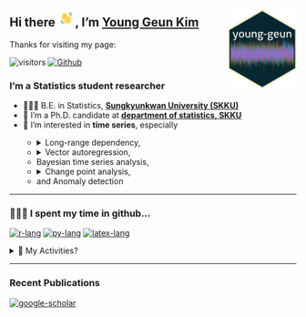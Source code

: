 
## Hi there <img src="man/images/hello.gif" width="30px">, I’m [Young Geun Kim](https://ygeunkim.github.io) <a href='https://ygeunkim.github.io'><img src='man/images/ygeunlogo.png' align="right" height="139" /></a>

Thanks for visiting my page:

<!-- badges: start -->

![visitors](https://visitor-badge.laobi.icu/badge?page_id=ygeunkim.ygeunkim)
[![Github](https://img.shields.io/github/followers/ygeunkim?label=Follow&style=social)](https://github.com/ygeunkim)
<!-- badges: end -->

### I’m a Statistics student researcher

<ul>
<li>
🧑🏼‍🎓 B.E. in Statistics,
<a href="https://www.skku.edu/eng/"><strong>Sungkyunkwan University
(SKKU)</strong></a>
</li>
<li>
🔭 I’m a Ph.D. candidate at
<a href="https://stat.skku.edu/stat/index.do"><strong>department of
statistics, SKKU</strong></a>
</li>
<li>
🤔 I’m interested in <strong>time series</strong>, especially
</li>
<ul>
<li>
<details>
<summary>
Long-range dependency,
</summary>
<img src="man/figures/README-lrdmulti-1.png" width="70%" style="display: block; margin: auto;" />
</details>
</li>
<li>
<details>
<summary>
Vector autoregression,
</summary>
<img src="man/figures/README-rvplot-1.png" width="70%" style="display: block; margin: auto;" />
<ul>
<li>
Modeling and forecasting
</li>
</ul>
<ul>
<li>
High dimensional time series
</li>
</ul>
</details>
</li>
<li>
Bayesian time series analysis,
</li>
<li>
<details>
<summary>
Change point analysis,
</summary>
<img src="man/figures/README-cpplot-1.png" width="70%" style="display: block; margin: auto;" />
</summary>
</details>
</li>
<li>
and Anomaly detection
</li>
</ul>
</ul>

------------------------------------------------------------------------

### 🧑🏼‍💻 I spent my time in github…

[![r-lang](https://img.shields.io/badge/Code-R-informational?style=flat&logo=r&logoColor=white&color=276DC3)](https://github.com/topics/r)
[![py-lang](https://img.shields.io/badge/Code-Python-informational?style=flat&logo=python&logoColor=white&color=yellow)](https://github.com/topics/python)
[![latex-lang](https://img.shields.io/badge/Write-LaTex-informational?style=flat&logo=latex&logoColor=white&color=008080)](https://github.com/topics/latex)

<details>
<summary>
💯 My Activities?
</summary>
<br/>
<a href="https://github.com/anuraghazra/github-readme-stats"><img alt="ygeunkim's github stats" src="https://github-readme-stats.vercel.app/api?username=ygeunkim&count_private=true&show_icons=true&hide_border=true&theme=solarized-dark" height="192px"/></a>
<a href="https://github.com/anuraghazra/github-readme-stats"><img alt="Languages in my repos" src="https://github-readme-stats.vercel.app/api/top-langs/?username=ygeunkim&exclude_repo=ygeunkim.github.io,young-comment,ygeunkim,ygeunkim-blogdown&hide_border=true&langs_count=10&theme=darcula&layout=compact&custom_title=Languages in my repos" height="192px"/></a>
<br/>
</details>

------------------------------------------------------------------------

### Recent Publications

[![google-scholar](https://img.shields.io/badge/Google%20Scholar-Click-success?logo=google%20scholar&logoColor=4285F4&style=social)](https://scholar.google.com/citations?user=hM-D53EAAAAJ&hl=ko&authuser=3)

<!-- BLOG-POST-LIST:START -->
<!-- BLOG-POST-LIST:END -->
